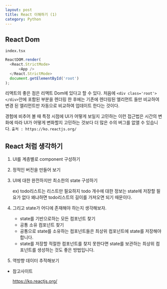```yaml
---
layout: post
title: React 이해하기 (1)
category: Python
---
```

## React Dom

`index.tsx`

```typescript
ReactDOM.render(
  <React.StrictMode>
      <App />
  </React.StrictMode>
  document.getElementById('root')
);
```

리액트의 좋은 점은 리액트 Dom에 있다고 할 수 있다. 처음에 `<div class='root'></div>`안에 포함된 부분을 렌더링 한 후에는 기존에 렌더링된 엘리먼트 들만 비교하여 변경 된 엘리먼트만 자동으로 비교하여 업데이트 한다는 것이다.

경험에 비추어 볼 때 특정 시점에 UI가 어떻게 보일지 고민하는 이런 접근법은 시간의 변화에 따라 UI가 어떻게 변화할지 고민하는 것보다 더 많은 수의 버그를 없앨 수 있습니다. `출처 : https://ko.reactjs.org/`

## React 처럼 생각하기

1. UI를 계층별로 component 구성하기

2. 정적인 버전을 만들어 보기

3. UI에 대한 완전하지만 최소한의 state 구성하기

   ex) todo리스트는 리스트만 필요하지 todo 개수에 대한 정보는 state에 저장할 필요가 없다 왜냐하면 todo리스트의 길이를 가져오면 되기 때문이다.

4. 그리고 state가 어디에 존재해야 하는지 생각해보자.

   - state를 기반으로하는 모든 컴포넌트 찾기
   - 공통 소유 컴포넌트 찾기
   - 공통으로 state를 소유하는 컴포넌트들은 최상위 컴포넌트에 state를 저장해야 합니다.
   - state를 저장할 적절한 컴포넌트를 찾지 못한다면 state를 보관하는 최상위 컴포넌트를 생성하는 것도 좋은 방법입니다.

5. 역방향 데이터 추적해보기

- 참고사이트

  https://ko.reactjs.org/